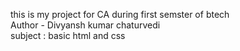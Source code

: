 this is my project for CA during first semster of btech <br>
Author - Divyansh kumar chaturvedi <br>
subject : basic html and css 

